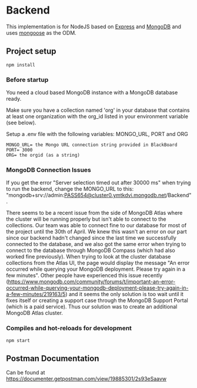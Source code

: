 # Backend

This implementation is for NodeJS based on [Express](https://expressjs.com/) and [MongoDB](https://www.mongodb.com/) and uses [mongoose](https://mongoosejs.com/) as the ODM.

## Project setup

    npm install

### Before startup
You need a cloud based MongoDB instance with a MongoDB database ready.

Make sure you have a collection named 'org' in your database that contains at least one organization with the org_id listed in your environment variable (see below).

Setup a .env file with the following variables: MONGO_URL, PORT and ORG

    MONGO_URL= the Mongo URL connection string provided in BlackBoard
    PORT= 3000
    ORG= the orgid (as a string)

### MongoDB Connection Issues
If you get the error "Server selection timed out after 30000 ms" when trying to run the backend, change the MONGO_URL to this: "mongodb+srv://admin:PASS654@cluster0.ymtkdvi.mongodb.net/Backend". 

There seems to be a recent issue from the side of MongoDB Atlas where the cluster will be running properly but isn't able to connect to the collections. Our team was able to connect fine to our database for most of the project until the 30th of April. We knew this wasn't an error on our part since our backend hadn't changed since the last time we successfully connected to the database, and we also got the same error when trying to connect to the database through MongoDB Compass (which had also worked fine previously). When trying to look at the cluster database collections from the Atlas UI, the page would display the message "An error occurred while querying your MongoDB deployment. Please try again in a few minutes". Other people have experienced this issue recently (https://www.mongodb.com/community/forums/t/important-an-error-occurred-while-querying-your-mongodb-deployment-please-try-again-in-a-few-minutes/219163/5) and it seems the only solution is too wait until it fixes itself or creating a support case through the MongoDB Support Portal (which is a paid service). Thus our solution was to create an additional MongoDB Atlas cluster. 

### Compiles and hot-reloads for development

    npm start

## Postman Documentation

Can be found at <https://documenter.getpostman.com/view/19885301/2s93eSaavw>
